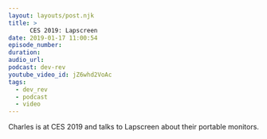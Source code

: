 ```yaml
---
layout: layouts/post.njk
title: >
      CES 2019: Lapscreen
date: 2019-01-17 11:00:54
episode_number: 
duration: 
audio_url: 
podcast: dev-rev
youtube_video_id: jZ6whd2VoAc
tags: 
  - dev_rev
  - podcast
  - video
---
```


Charles is at CES 2019 and talks to Lapscreen about their portable monitors.
